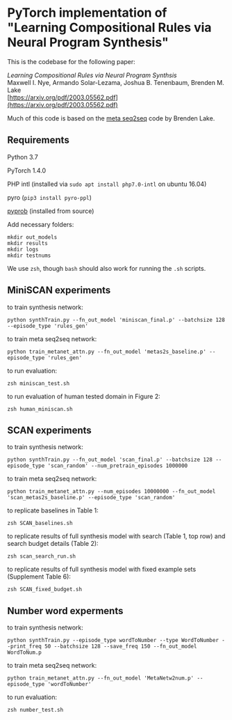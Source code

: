 # PyTorch implementation of "Learning Compositional Rules via Neural Program Synthesis"

This is the codebase for the following paper:

_Learning Compositional Rules via Neural Program Synthsis_\
Maxwell I. Nye, Armando Solar-Lezama, Joshua B. Tenenbaum, Brenden M. Lake\
[https://arxiv.org/pdf/2003.05562.pdf](https://arxiv.org/pdf/2003.05562.pdf)

Much of this code is based on the [meta seq2seq](https://github.com/facebookresearch/meta_seq2seq) code by Brenden Lake.

## Requirements

Python 3.7

PyTorch 1.4.0

PHP intl (installed via `sudo apt install php7.0-intl` on ubuntu 16.04)

pyro (`pip3 install pyro-ppl`)

[pyprob](https://github.com/pyprob/pyprob) (installed from source)

Add necessary folders:
```
mkdir out_models
mkdir results
mkdir logs
mkdir testnums
```

We use `zsh`, though `bash` should also work for running the `.sh` scripts.

## MiniSCAN experiments

to train synthesis network:
```
python synthTrain.py --fn_out_model 'miniscan_final.p' --batchsize 128 --episode_type 'rules_gen'
```

to train meta seq2seq network:
```
python train_metanet_attn.py --fn_out_model 'metas2s_baseline.p' --episode_type 'rules_gen'
```

to run evaluation:
```
zsh miniscan_test.sh
```

to run evaluation of human tested domain in Figure 2:
```
zsh human_miniscan.sh
```


## SCAN experiments

to train synthesis network:
```
python synthTrain.py --fn_out_model 'scan_final.p' --batchsize 128 --episode_type 'scan_random' --num_pretrain_episodes 1000000
```

to train meta seq2seq network:
```
python train_metanet_attn.py --num_episodes 10000000 --fn_out_model 'scan_metas2s_baseline.p' --episode_type 'scan_random'
```

to replicate baselines in Table 1:
```
zsh SCAN_baselines.sh
```

to replicate results of full synthesis model with search (Table 1, top row) and search budget details (Table 2):
```
zsh scan_search_run.sh
```


to replicate results of full synthesis model with fixed example sets (Supplement Table 6):
```
zsh SCAN_fixed_budget.sh
```

## Number word experments

to train synthesis network:
```
python synthTrain.py --episode_type wordToNumber --type WordToNumber --print_freq 50 --batchsize 128 --save_freq 150 --fn_out_model WordToNum.p 
```

to train meta seq2seq network:
```
python train_metanet_attn.py --fn_out_model 'MetaNetw2num.p' --episode_type 'wordToNumber'
```

to run evaluation:
```
zsh number_test.sh
```
